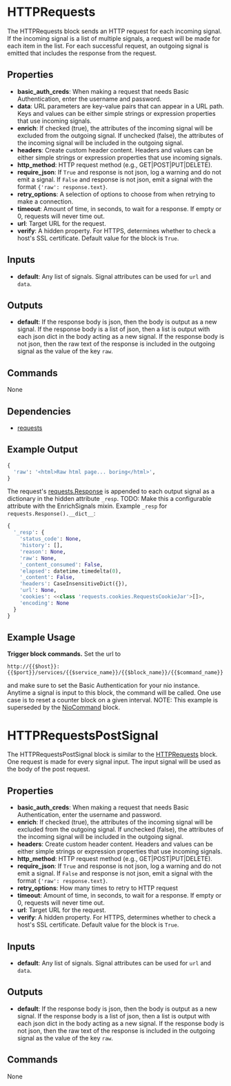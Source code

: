 HTTPRequests
============
The HTTPRequests block sends an HTTP request for each incoming signal. If the incoming signal is a list of multiple signals, a request will be made for each item in the list. For each successful request, an outgoing signal is emitted that includes the response from the request.

Properties
----------
- **basic_auth_creds**: When making a request that needs Basic Authentication, enter the username and password.
- **data**: URL parameters are key-value pairs that can appear in a URL path. Keys and values can be either simple strings or expression properties that use incoming signals.
- **enrich**: If checked (true), the attributes of the incoming signal will be excluded from the outgoing signal. If unchecked (false), the attributes of the incoming signal will be included in the outgoing signal.
- **headers**: Create custom header content. Headers and values can be either simple strings or expression properties that use incoming signals.
- **http_method**: HTTP request method (e.g., GET|POST|PUT|DELETE).
- **require_json**: If `True` and response is not json, log a warning and do not emit a signal. If `False` and response is not json, emit a signal with the format `{'raw': response.text}`.
- **retry_options**: A selection of options to choose from when retrying to make a connection.
- **timeout**: Amount of time, in seconds, to wait for a response. If empty or 0, requests will never time out.
- **url**: Target URL for the request.
- **verify**: A hidden property. For HTTPS, determines whether to check a host's SSL certificate. Default value for the block is `True`.

Inputs
------
- **default**: Any list of signals. Signal attributes can be used for `url` and `data`.

Outputs
-------
- **default**: If the response body is json, then the body is output as a new signal. If the response body is a list of json, then a list is output with each json dict in the body acting as a new signal. If the response body is not json, then the raw text of the response is included in the outgoing signal as the value of the key `raw`.

Commands
--------
None

Dependencies
------------
-   [requests](https://pypi.python.org/pypi/requests/)

Example Output
--------------
```python
{
  'raw': '<html>Raw html page... boring</html>',
}
```
The request's [requests.Response](http://docs.python-requests.org/en/latest/api/#requests.Response) is appended to each output signal as a dictionary in the hidden attribute `_resp`. TODO: Make this a configurable attribute with the EnrichSignals mixin.
Example `_resp` for `requests.Response().__dict__`:
```python
{
  '_resp': {
    'status_code': None,
    'history': [],
    'reason': None,
    'raw': None,
    '_content_consumed': False,
    'elapsed': datetime.timedelta(0),
    '_content': False,
    'headers': CaseInsensitiveDict({}),
    'url': None,
    'cookies': <<class 'requests.cookies.RequestsCookieJar'>[]>,
    'encoding': None
  }
}
```

Example Usage
-------------
**Trigger block commands.** Set the url to
```
http://{{$host}}:{{$port}}/services/{{$service_name}}/{{$block_name}}/{{$command_name}}
```
and make sure to set the Basic Authentication for your nio instance. Anytime a signal is input to this block, the command will be called. One use case is to reset a counter block on a given interval.
NOTE: This example is superseded by the [NioCommand](https://github.com/nio-blocks/nio_command) block.

HTTPRequestsPostSignal
======================
The HTTPRequestsPostSignal block is similar to the [HTTPRequests](https://blocks.n.io/HTTPRequests) block. One request is made for every signal input. The input signal will be used as the body of the post request.

Properties
----------
- **basic_auth_creds**: When making a request that needs Basic Authentication, enter the username and password.
- **enrich**: If checked (true), the attributes of the incoming signal will be excluded from the outgoing signal. If unchecked (false), the attributes of the incoming signal will be included in the outgoing signal.
- **headers**: Create custom header content. Headers and values can be either simple strings or expression properties that use incoming signals.
- **http_method**: HTTP request method (e.g., GET|POST|PUT|DELETE).
- **require_json**: If `True` and response is not json, log a warning and do not emit a signal. If `False` and response is not json, emit a signal with the format `{'raw': response.text}`.
- **retry_options**: How many times to retry to HTTP request
- **timeout**: Amount of time, in seconds, to wait for a response. If empty or 0, requests will never time out.
- **url**: Target URL for the request.
- **verify**: A hidden property. For HTTPS, determines whether to check a host's SSL certificate. Default value for the block is `True`.

Inputs
------
- **default**: Any list of signals. Signal attributes can be used for `url` and `data`.

Outputs
-------
- **default**: If the response body is json, then the body is output as a new signal. If the response body is a list of json, then a list is output with each json dict in the body acting as a new signal. If the response body is not json, then the raw text of the response is included in the outgoing signal as the value of the key `raw`.

Commands
--------
None

